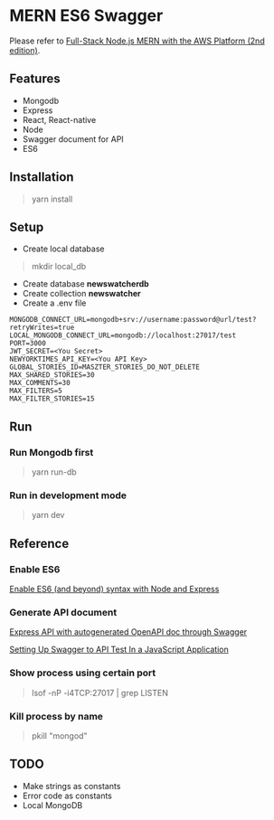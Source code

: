 # MERN ES6 Swagger

Please refer to [Full-Stack Node.js MERN with the AWS Platform (2nd edition)](https://github.com/eljamaki01/NewsWatcher2RWeb).

## Features

- Mongodb
- Express
- React, React-native
- Node
- Swagger document for API
- ES6

## Installation

> yarn install

## Setup

- Create local database

> mkdir local_db

- Create database **newswatcherdb**
- Create collection **newswatcher**
- Create a .env file

```
MONGODB_CONNECT_URL=mongodb+srv://username:password@url/test?retryWrites=true
LOCAL_MONGODB_CONNECT_URL=mongodb://localhost:27017/test
PORT=3000
JWT_SECRET=<You Secret>
NEWYORKTIMES_API_KEY=<You API Key>
GLOBAL_STORIES_ID=MASZTER_STORIES_DO_NOT_DELETE
MAX_SHARED_STORIES=30
MAX_COMMENTS=30
MAX_FILTERS=5
MAX_FILTER_STORIES=15
```

## Run

### Run Mongodb first

> yarn run-db

### Run in development mode

> yarn dev

## Reference

### Enable ES6 

[Enable ES6 (and beyond) syntax with Node and Express](https://medium.freecodecamp.org/how-to-enable-es6-and-beyond-syntax-with-node-and-express-68d3e11fe1ab)

### Generate API document

[Express API with autogenerated OpenAPI doc through Swagger](http://www.acuriousanimal.com/2018/10/20/express-swagger-doc.html)

[Setting Up Swagger to API Test In a JavaScript Application](https://itnext.io/setting-up-swagger-in-a-node-js-application-d3c4d7aa56d4)

### Show process using certain port

> lsof -nP -i4TCP:27017 | grep LISTEN

### Kill process by name

> pkill "mongod"

## TODO

- Make strings as constants
- Error code as constants
- Local MongoDB

